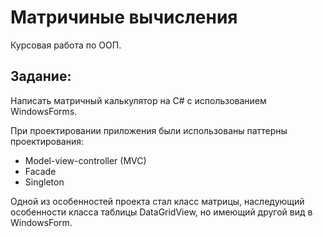 # Матричиные вычисления
Курсовая работа по ООП.

## Задание: 
Написать матричный калькулятор на C# с использованием WindowsForms.

При проектировании приложения были использованы паттерны проектирования:
- Model-view-controller (MVC)
- Facade
- Singleton

Одной из особенностей проекта стал класс матрицы, наследующий особенности класса таблицы DataGridView, но имеющий другой вид в WindowsForm.
